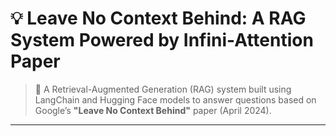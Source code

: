 # 💡 Leave No Context Behind: A RAG System Powered by Infini-Attention Paper

> 🧠 A Retrieval-Augmented Generation (RAG) system built using LangChain and Hugging Face models to answer questions based on Google’s **"Leave No Context Behind"** paper (April 2024).

---





